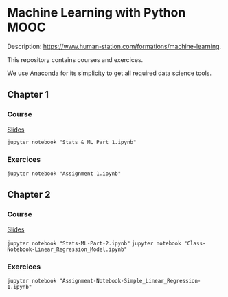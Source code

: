 # Machine Learning with Python MOOC

Description: https://www.human-station.com/formations/machine-learning.

This repository contains courses and exercices.

We use [Anaconda](https://www.anaconda.com/products/individual) for its simplicity to get all required data science tools.

## Chapter 1

### Course

[Slides](./Machine-Learning-Session-1.pdf)

`jupyter notebook "Stats & ML Part 1.ipynb"`

### Exercices

`jupyter notebook "Assignment 1.ipynb"`

## Chapter 2

### Course

[Slides](./Simple-Linear-Regression.pdf)

`jupyter notebook "Stats-ML-Part-2.ipynb"`
`jupyter notebook "Class-Notebook-Linear_Regression_Model.ipynb"`

### Exercices

`jupyter notebook "Assignment-Notebook-Simple_Linear_Regression-1.ipynb"`

